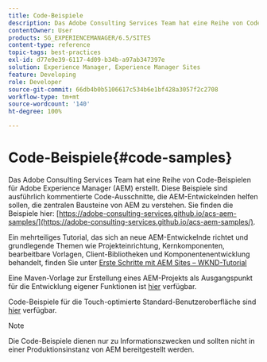 ```yaml
---
title: Code-Beispiele
description: Das Adobe Consulting Services Team hat eine Reihe von Code-Beispielen für Adobe Experience Manager erstellt.
contentOwner: User
products: SG_EXPERIENCEMANAGER/6.5/SITES
content-type: reference
topic-tags: best-practices
exl-id: d77e9e39-6117-4d09-b34b-a97ab347397e
solution: Experience Manager, Experience Manager Sites
feature: Developing
role: Developer
source-git-commit: 66db4b0b5106617c534b6e1bf428a3057f2c2708
workflow-type: tm+mt
source-wordcount: '140'
ht-degree: 100%

---
```


# Code-Beispiele{#code-samples}

Das Adobe Consulting Services Team hat eine Reihe von Code-Beispielen für Adobe Experience Manager (AEM) erstellt. Diese Beispiele sind ausführlich kommentierte Code-Ausschnitte, die AEM-Entwickelnden helfen sollen, die zentralen Bausteine von AEM zu verstehen. Sie finden die Beispiele hier: [https://adobe-consulting-services.github.io/acs-aem-samples/](https://adobe-consulting-services.github.io/acs-aem-samples/).

Ein mehrteiliges Tutorial, das sich an neue AEM-Entwickelnde richtet und grundlegende Themen wie Projekteinrichtung, Kernkomponenten, bearbeitbare Vorlagen, Client-Bibliotheken und Komponentenentwicklung behandelt, finden Sie unter [Erste Schritte mit AEM Sites – WKND-Tutorial](https://experienceleague.adobe.com/docs/experience-manager-learn/getting-started-wknd-tutorial-develop/overview.html?lang=de)

Eine Maven-Vorlage zur Erstellung eines AEM-Projekts als Ausgangspunkt für die Entwicklung eigener Funktionen ist [hier](https://github.com/adobe/aem-project-archetype) verfügbar.

Code-Beispiele für die Touch-optimierte Standard-Benutzeroberfläche sind [hier](/help/sites-developing/developing-components.md) verfügbar.

>[!NOTE]
>
>Die Code-Beispiele dienen nur zu Informationszwecken und sollten nicht in einer Produktionsinstanz von AEM bereitgestellt werden.
